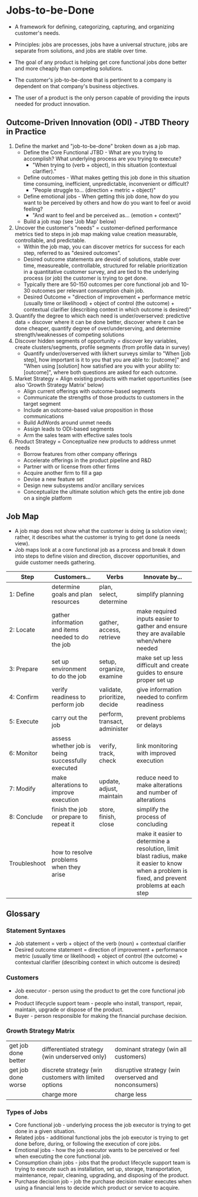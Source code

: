# Jobs-to-be-Done

* A framework for defining, categorizing, capturing, and organizing customer's needs.
* Principles: jobs are processes, jobs have a universal structure, jobs are separate from solutions, and jobs are stable over time.
* The goal of any product is helping get core functional jobs done better and more cheaply than competing solutions.

* The customer's job-to-be-done that is pertinent to a company is dependent on that company's business objectives.
* The user of a product is the only person capable of providing the inputs needed for product innovation.

## Outcome-Driven Innovation (ODI) - JTBD Theory in Practice

1. Define the market and "job-to-be-done" broken down as a job map.
    * Define the Core Functional JTBD - What are you trying to accomplish? What underlying process are you trying to execute?
        * "When trying to (verb + object), in this situation (contextual clarifier)."
    * Define outcomes - What makes getting this job done in this situation time consuming, inefficient, unpredictable, inconvenient or difficult?
        * "People struggle to... (direction + metric + object)"
    * Define emotional jobs - When getting this job done, how do you want to be perceived by others and how do you want to feel or avoid feeling?
        * "And want to feel and be perceived as... (emotion + context)"
    * Build a job map (see 'Job Map' below)
2. Uncover the customer's "needs" = customer-defined performance metrics tied to steps in job map making value creation measurable, controllable, and predictable.
    * Within the job map, you can discover metrics for success for each step, referred to as "desired outcomes".
    * Desired outcome statements are devoid of solutions, stable over time, measureable, controllable, structured for reliable prioritization in a quantitative customer survey, and are tied to the underlying process (or job) the customer is trying to get done.
    * Typically there are 50-150 outcomes per core functional job and 10-30 outcomes per relevant consumption chain job.
    * Desired Outcome = "direction of improvement + performance metric (usually time or likelihood) + object of control (the outcome) + contextual clarifier (describing context in which outcome is desired)"
3. Quantify the degree to which each need is under/overserved: predictive data = discover where it can be done better, discover where it can be done cheaper, quantify degree of over/underserving, and determine strength/weaknesses of competing solutions
4. Discover hidden segments of opportunity = discover key variables, create clusters/segments, profile segments (from profile data in survey)
    * Quantify under/overserved with likhert surveys similar to "When [job step], how important is it to you that you are able to: [outcome]" and "When using [solution] how satisfied are you with your ability to: [outcome]", where both questions are asked for each outcome.
5. Market Strategy = Align existing products with market opportunities (see also 'Growth Strategy Matrix'  below)
    * Align current offerings with outcome-based segments
    * Communicate the strengths of those products to customers in the target segment
    * Include an outcome-based value proposition in those communications
    * Build AdWords around unmet needs
    * Assign leads to ODI-based segments
    * Arm the sales team with effective sales tools
6. Product Strategy = Conceptualize new products to address unmet needs
    * Borrow features from other company offerings
    * Accelerate offerings in the product pipeline and R&D
    * Partner with or license from other firms
    * Acquire another firm to fill a gap
    * Devise a new feature set
    * Design new subsystems and/or ancillary services
    * Conceptualize the ultimate solution which gets the entire job done on a single platform

## Job Map

* A job map does not show what the customer is doing (a solution view); rather, it describes what the customer is trying to get done (a needs view).
* Job maps look at a core functional job as a process and break it down into steps to define vision and direction, discover opportunities, and guide customer needs gathering.

| Step | Customers... | Verbs | Innovate by... |
| ---- | ------------ | ----- | -------------- |
| 1: Define | determine goals and plan resources | plan, select, determine | simplify planning |
| 2: Locate | gather information and items needed to do the job | gather, access, retrieve | make required inputs easier to gather and ensure they are available when/where needed |
| 3: Prepare | set up environment to do the job | setup, organize, examine | make set up less difficult and create guides to ensure proper set up |
| 4: Confirm | verify readiness to perform job | validate, prioritize, decide | give information needed to confirm readiness |
| 5: Execute | carry out the job | perform, transact, administer | prevent problems or delays |
| 6: Monitor | assess whether job is being successfully executed | verify, track, check | link monitoring with improved execution |
| 7: Modify | make alterations to improve execution | update, adjust, maintain | reduce need to make alterations and number of alterations |
| 8: Conclude | finish the job or prepare to repeat it | store, finish, close | simplify the process of concluding |
| Troubleshoot | how to resolve problems when they arise || make it easier to determine a resolution, limit blast radius, make it easier to know when a problem is fixed, and prevent problems at each step |

## Glossary

### Statement Syntaxes

* Job statement = verb + object of the verb (noun) + contextual clarifier
* Desired outcome statement = direction of improvement + performance metric (usually time or likelihood) + object of control (the outcome) + contextual clarifier (describing context in which outcome is desired)

### Customers

* Job executor - person using the product to get the core functional job done.
* Product lifecycle support team - people who install, transport, repair, maintain, upgrade or dispose of the product.
* Buyer - person responsible for making the financial purchase decision.

### Growth Strategy Matrix

||||
|---|---|---|
| get job done better | differentiated strategy (win underserved only) | dominant strategy (win all customers) |
| get job done worse | discrete strategy (win customers with limited options | disruptive strategy (win overserved and nonconsumers) |
| | charge more | charge less |

### Types of Jobs

* Core functional job - underlying process the job executor is trying to get done in a given situation.
* Related jobs - additional functional jobs the job executor is trying to get done before, during, or following the execution of core jobs.
* Emotional jobs - how the job executor wants to be perceived or feel when executing the core functional job.
* Consumption chain jobs - jobs that the product lifecycle support team is trying to execute such as installation, set up, storage, transportation, maintenance, repair, cleaning, upgrading, and disposing of the product.
* Purchase decision job - job the purchase decision maker executes when using a financial lens to decide which product or service to acquire.
